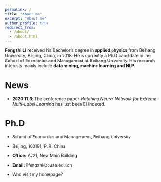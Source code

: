 ```yaml
---
permalink: /
title: "About me"
excerpt: "About me"
author_profile: true
redirect_from: 
  - /about/
  - /about.html
---
```


**Fengzhi Li** received his Bachelor’s degree in **applied physics** from Beihang University, Beijing, China, in 2018. He is currently a Ph.D candidate in the School of Economics and Management at Beihang University. His research interests mainly include **data mining, machine learning and NLP**.

News
======
+ **2020.11.3**: The conference paper *Matching Neural Network for Extreme Multi-Label Learning* has just been EI Indexed. 

Ph.D
======
+ School of Economics and Management, Beihang University

+ Beijing, 100191, P. R. China

+ **Office:** A721, New Main Building

+ **Email:** lifengzhi@buaa.edu.cn

+ Who visit my homepage?
<script type='text/javascript' id='clustrmaps' src='//cdn.clustrmaps.com/map_v2.js?cl=ffffff&w=a&t=n&d=-CZQr1rFAIKFwwtyZcqtTDqmbLyJc4XwkRuZ8MWil_g'></script>

